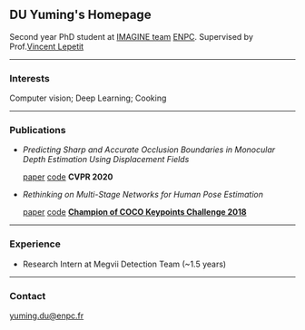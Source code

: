 ## DU Yuming's Homepage

Second year PhD student at [IMAGINE team](https://imagine-lab.enpc.fr/) [ENPC](https://www.ecoledesponts.fr/). Supervised by Prof.[Vincent Lepetit](http://imagine.enpc.fr/~lepetitv/)

------

### Interests
Computer vision; Deep Learning; Cooking

------

### Publications
- _Predicting Sharp and Accurate Occlusion Boundaries in Monocular Depth Estimation Using Displacement Fields_

   [paper](https://arxiv.org/abs/2002.12730) [code](https://github.com/dulucas/Displacement_Field)
   **CVPR 2020**

- _Rethinking on Multi-Stage Networks for Human Pose Estimation_

   [paper](https://arxiv.org/abs/1901.00148) [code](https://github.com/fenglinglwb/MSPN)
   **[Champion of COCO Keypoints Challenge 2018](http://cocodataset.org/#keypoints-leaderboard)** 

------

### Experience
- Research Intern at Megvii Detection Team (~1.5 years)

------

### Contact
yuming.du@enpc.fr
